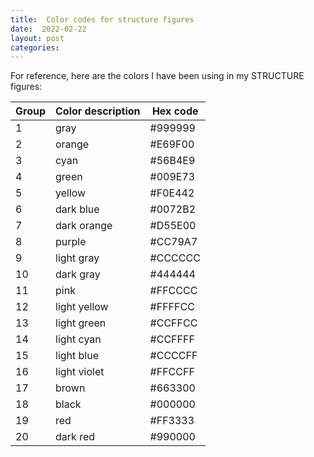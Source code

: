 ```yaml
---
title:  Color codes for structure figures
date:  2022-02-22
layout: post
categories:
---
```

For reference, here are the colors I have been using in my STRUCTURE figures:

| Group | Color description | Hex code |
| ----- | ----------------- | -------- |
| 1 | gray | #999999 |
| 2 | orange | #E69F00 |
| 3 | cyan | #56B4E9 |
| 4 | green | #009E73 |
| 5 | yellow | #F0E442 |
| 6 | dark blue | #0072B2 |
| 7 | dark orange | #D55E00 |
| 8 | purple | #CC79A7 |
| 9 | light gray | #CCCCCC |
| 10 | dark gray | #444444 |
| 11 | pink | #FFCCCC |
| 12 | light yellow | #FFFFCC |
| 13 | light green | #CCFFCC |
| 14 | light cyan | #CCFFFF |
| 15 | light blue | #CCCCFF |
| 16 | light violet | #FFCCFF |
| 17 | brown | #663300 |
| 18 | black | #000000 |
| 19 | red | #FF3333 |
| 20 | dark red | #990000 |
